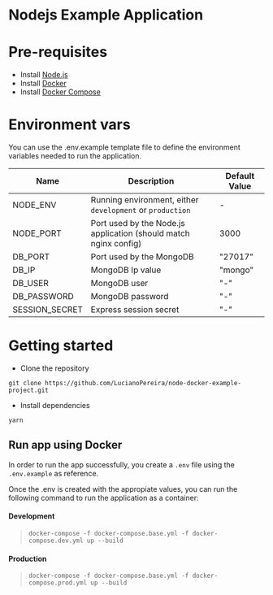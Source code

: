 # Nodejs Example Application

# Pre-requisites
- Install [Node.js](https://nodejs.org/en/)
- Install [Docker](https://www.docker.com/)
- Install [Docker Compose](https://docs.docker.com/compose/install/)

# Environment vars
You can use the .env.example template file to define the environment variables needed to run the application.

| Name                          | Description                         | Default Value                                  |
| ----------------------------- | ------------------------------------| -----------------------------------------------|
|NODE_ENV           | Running environment, either `development` or `production`            | -|
|NODE_PORT           | Port used by the Node.js application (should match nginx config)           | 3000      |
|DB_PORT           | Port used by the MongoDB            | "27017"      |
|DB_IP           | MongoDB Ip value         | "mongo"      |
|DB_USER           | MongoDB user            | "-"      |
|DB_PASSWORD           | MongoDB password            | "-"      |
|SESSION_SECRET           | Express session secret            | "-"      |

# Getting started
- Clone the repository
```
git clone https://github.com/LucianoPereira/node-docker-example-project.git
```
- Install dependencies
```
yarn
```

## Run app using Docker

In order to run the app successfully, you create a `.env` file using the `.env.example` as reference.

Once the .env is created with the appropiate values, you can run the following command to run the application as a container:

#### Development
> `docker-compose -f docker-compose.base.yml -f docker-compose.dev.yml up --build`

#### Production
> `docker-compose -f docker-compose.base.yml -f docker-compose.prod.yml up --build`
